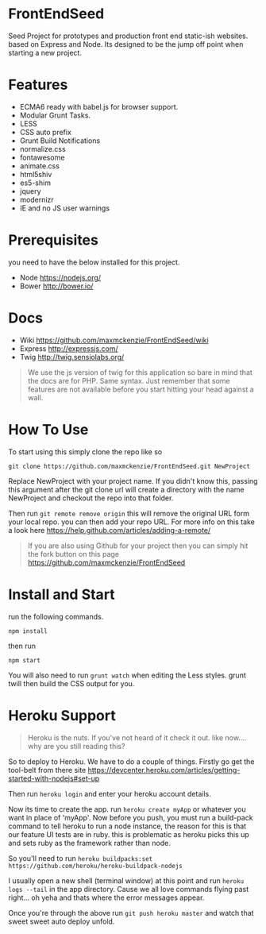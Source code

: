 # FrontEndSeed
Seed Project for prototypes and production front end static-ish websites.
based on Express and Node. Its designed to be the jump off point when starting a new project.

# Features
- ECMA6 ready with babel.js for browser support.
- Modular Grunt Tasks.
- LESS
- CSS auto prefix
- Grunt Build Notifications
- normalize.css
- fontawesome
- animate.css
- html5shiv
- es5-shim
- jquery
- modernizr
- IE and no JS user warnings

# Prerequisites
you need to have the below installed for this project.

- Node https://nodejs.org/
- Bower http://bower.io/

# Docs
- Wiki https://github.com/maxmckenzie/FrontEndSeed/wiki
- Express http://expressjs.com/
- Twig http://twig.sensiolabs.org/ 

> We use the js version of twig for this application so bare in mind that the docs are for PHP. Same syntax. Just remember that some features are not available before you start hitting your head against a wall.

# How To Use
To start using this simply clone the repo like so

`git clone https://github.com/maxmckenzie/FrontEndSeed.git NewProject`

Replace NewProject with your project name. If you didn't know this, passing this argument after the git clone url will create a directory with the name NewProject and checkout the repo into that folder.

Then run `git remote remove origin` this will remove the original URL form your local repo. you can then add your repo URL. For more info on this take a look here https://help.github.com/articles/adding-a-remote/

> If you are also using Github for your project then you can simply hit the fork button on this page https://github.com/maxmckenzie/FrontEndSeed

# Install and Start
run the following commands.

`npm install`

then run 

`npm start`

You will also need to run `grunt watch` when editing the Less styles. grunt twill then build the CSS output for you.

# Heroku Support
> Heroku is the nuts. If you've not heard of it check it out. like now.... why are you still reading this?

So to deploy to Heroku. We have to do a couple of things. Firstly go get the tool-belt from there site https://devcenter.heroku.com/articles/getting-started-with-nodejs#set-up

Then run `heroku login` and enter your heroku account details.

Now its time to create the app. run `heroku create myApp` or whatever you want in place of 'myApp'. Now before you push, you must run a build-pack command to tell heroku to run a node instance, the reason for this is that our feature UI tests are in ruby. this is problematic as heroku picks this up and sets ruby as the framework rather than node.

So you'll need to run `heroku buildpacks:set https://github.com/heroku/heroku-buildpack-nodejs`

I usually open a new shell (terminal window) at this point and run `heroku logs --tail` in the app directory. Cause we all love commands flying past right... oh yeha and thats where the error messages appear.

Once you're through the above run `git push heroku master` and watch that sweet sweet auto deploy unfold.